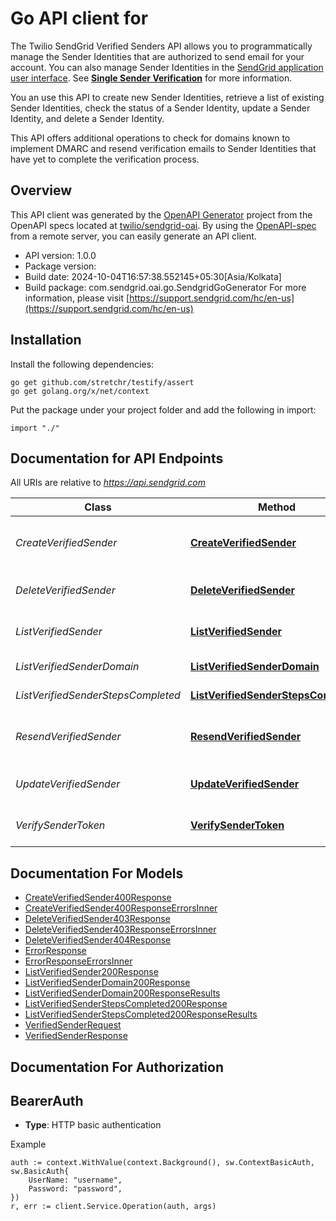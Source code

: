 # Go API client for 

The Twilio SendGrid Verified Senders API allows you to programmatically manage the Sender Identities that are authorized to send email for your account. You can also manage Sender Identities in the [SendGrid application user interface](https://app.sendgrid.com/settings/sender_auth). See [**Single Sender Verification**](https://sendgrid.com/docs/ui/sending-email/sender-verification/) for more information.

You an use this API to create new Sender Identities, retrieve a list of existing Sender Identities, check the status of a Sender Identity, update a Sender Identity, and delete a Sender Identity.

This API offers additional operations to check for domains known to implement DMARC and resend verification emails to Sender Identities that have yet to complete the verification process.

## Overview
This API client was generated by the [OpenAPI Generator](https://openapi-generator.tech) project from the OpenAPI specs located at [twilio/sendgrid-oai](https://github.com/twilio/sendgrid-oai/tree/main/spec).  By using the [OpenAPI-spec](https://www.openapis.org/) from a remote server, you can easily generate an API client.

- API version: 1.0.0
- Package version: 
- Build date: 2024-10-04T16:57:38.552145+05:30[Asia/Kolkata]
- Build package: com.sendgrid.oai.go.SendgridGoGenerator
For more information, please visit [https://support.sendgrid.com/hc/en-us](https://support.sendgrid.com/hc/en-us)

## Installation

Install the following dependencies:

```shell
go get github.com/stretchr/testify/assert
go get golang.org/x/net/context
```

Put the package under your project folder and add the following in import:

```golang
import "./"
```

## Documentation for API Endpoints

All URIs are relative to *https://api.sendgrid.com*

Class | Method | HTTP request | Description
------------ | ------------- | ------------- | -------------
*CreateVerifiedSender* | [**CreateVerifiedSender**](docs/CreateVerifiedSender.md#createverifiedsender) | **Post** /v3/verified_senders | Create Verified Sender Request
*DeleteVerifiedSender* | [**DeleteVerifiedSender**](docs/DeleteVerifiedSender.md#deleteverifiedsender) | **Delete** /v3/verified_senders/{Id} | Delete Verified Sender
*ListVerifiedSender* | [**ListVerifiedSender**](docs/ListVerifiedSender.md#listverifiedsender) | **Get** /v3/verified_senders | Get All Verified Senders
*ListVerifiedSenderDomain* | [**ListVerifiedSenderDomain**](docs/ListVerifiedSenderDomain.md#listverifiedsenderdomain) | **Get** /v3/verified_senders/domains | Domain Warn List
*ListVerifiedSenderStepsCompleted* | [**ListVerifiedSenderStepsCompleted**](docs/ListVerifiedSenderStepsCompleted.md#listverifiedsenderstepscompleted) | **Get** /v3/verified_senders/steps_completed | Completed Steps
*ResendVerifiedSender* | [**ResendVerifiedSender**](docs/ResendVerifiedSender.md#resendverifiedsender) | **Post** /v3/verified_senders/resend/{Id} | Resend Verified Sender Request
*UpdateVerifiedSender* | [**UpdateVerifiedSender**](docs/UpdateVerifiedSender.md#updateverifiedsender) | **Patch** /v3/verified_senders/{Id} | Edit Verified Sender
*VerifySenderToken* | [**VerifySenderToken**](docs/VerifySenderToken.md#verifysendertoken) | **Get** /v3/verified_senders/verify/{Token} | Verify Sender Request


## Documentation For Models

 - [CreateVerifiedSender400Response](CreateVerifiedSender400Response.md)
 - [CreateVerifiedSender400ResponseErrorsInner](CreateVerifiedSender400ResponseErrorsInner.md)
 - [DeleteVerifiedSender403Response](DeleteVerifiedSender403Response.md)
 - [DeleteVerifiedSender403ResponseErrorsInner](DeleteVerifiedSender403ResponseErrorsInner.md)
 - [DeleteVerifiedSender404Response](DeleteVerifiedSender404Response.md)
 - [ErrorResponse](ErrorResponse.md)
 - [ErrorResponseErrorsInner](ErrorResponseErrorsInner.md)
 - [ListVerifiedSender200Response](ListVerifiedSender200Response.md)
 - [ListVerifiedSenderDomain200Response](ListVerifiedSenderDomain200Response.md)
 - [ListVerifiedSenderDomain200ResponseResults](ListVerifiedSenderDomain200ResponseResults.md)
 - [ListVerifiedSenderStepsCompleted200Response](ListVerifiedSenderStepsCompleted200Response.md)
 - [ListVerifiedSenderStepsCompleted200ResponseResults](ListVerifiedSenderStepsCompleted200ResponseResults.md)
 - [VerifiedSenderRequest](VerifiedSenderRequest.md)
 - [VerifiedSenderResponse](VerifiedSenderResponse.md)


## Documentation For Authorization



## BearerAuth

- **Type**: HTTP basic authentication

Example

```golang
auth := context.WithValue(context.Background(), sw.ContextBasicAuth, sw.BasicAuth{
    UserName: "username",
    Password: "password",
})
r, err := client.Service.Operation(auth, args)
```

